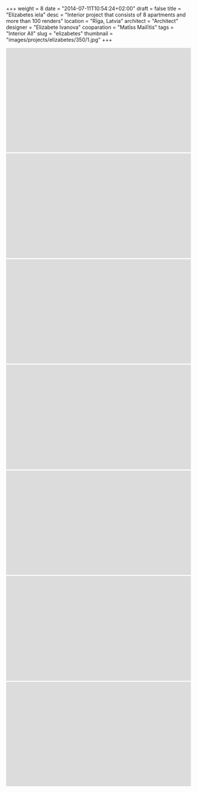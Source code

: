 +++
weight = 8
date = "2014-07-11T10:54:24+02:00"
draft = false
title = "Elizabetes iela"
desc = "Interior project that consists of 8 apartments and more than 100 renders"
location = "Rīga, Latvia"
architect = "Architect"
designer = "Elizabete Ivanova"
cooparation = "Matīss Mailītis"
tags    =  "Interior All"
slug = "elizabetes"
thumbnail = "images/projects/elizabetes/350/1.jpg"
+++


<img src="../../images/placeholder.png" alt="elizabetes"  data-sizes="auto" data-src="../../images/projects/elizabetes/1100/5.jpg" data-srcset="../../images/projects/elizabetes/350/5.jpg 350w, ../../images/projects/elizabetes/700/5.jpg 700w, ../../images/projects/elizabetes/1100/5.jpg 1100w" class="lazyload" />

<img src="../../images/placeholder.png" alt="elizabetes"  data-sizes="auto" data-src="../../images/projects/elizabetes/1100/6.jpg" data-srcset="../../images/projects/elizabetes/350/6.jpg 350w, ../../images/projects/elizabetes/700/6.jpg 700w, ../../images/projects/elizabetes/1100/6.jpg 1100w" class="lazyload" />

<img src="../../images/placeholder.png" alt="elizabetes"  data-sizes="auto" data-src="../../images/projects/elizabetes/1100/7.jpg" data-srcset="../../images/projects/elizabetes/350/7.jpg 350w, ../../images/projects/elizabetes/700/7.jpg 700w, ../../images/projects/elizabetes/1100/7.jpg 1100w" class="lazyload" />

<img src="../../images/placeholder.png" alt="elizabetes"  data-sizes="auto" data-src="../../images/projects/elizabetes/1100/8.jpg" data-srcset="../../images/projects/elizabetes/350/8.jpg 350w, ../../images/projects/elizabetes/700/8.jpg 700w, ../../images/projects/elizabetes/1100/8.jpg 1100w" class="lazyload" />

<img src="../../images/placeholder.png" alt="elizabetes"  data-sizes="auto" data-src="../../images/projects/elizabetes/1100/9.jpg" data-srcset="../../images/projects/elizabetes/350/9.jpg 350w, ../../images/projects/elizabetes/700/9.jpg 700w, ../../images/projects/elizabetes/1100/9.jpg 1100w" class="lazyload" />

<img src="../../images/placeholder.png" alt="elizabetes"  data-sizes="auto" data-src="../../images/projects/elizabetes/1100/10.jpg" data-srcset="../../images/projects/elizabetes/350/10.jpg 350w, ../../images/projects/elizabetes/700/10.jpg 700w, ../../images/projects/elizabetes/1100/10.jpg 1100w" class="lazyload" />

<img src="../../images/placeholder.png" alt="elizabetes"  data-sizes="auto" data-src="../../images/projects/elizabetes/1100/11.jpg" data-srcset="../../images/projects/elizabetes/350/11.jpg 350w, ../../images/projects/elizabetes/700/11.jpg 700w, ../../images/projects/elizabetes/1100/11.jpg 1100w" class="lazyload" />



